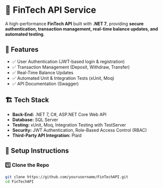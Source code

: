 # 🚀 FinTech API Service

A high-performance **FinTech API** built with **.NET 7**, providing **secure authentication, transaction management, real-time balance updates, and automated testing**.

## 🌟 Features
- ✅ User Authentication (JWT-based login & registration)
- ✅ Transaction Management (Deposit, Withdraw, Transfer)
- ✅ Real-Time Balance Updates
- ✅ Automated Unit & Integration Tests (xUnit, Moq)
- ✅ API Documentation (Swagger)

## 🏗 Tech Stack
- **Back-End:** .NET 7, C#, ASP.NET Core Web API
- **Database:** SQL Server
- **Testing:** xUnit, Moq, Integration Testing with TestServer
- **Security:** JWT Authentication, Role-Based Access Control (RBAC)
- **Third-Party API Integration:** Plaid

## 🚀 Setup Instructions
### 1️⃣ Clone the Repo
```sh
git clone https://github.com/yourusername/FinTechAPI.git
cd FinTechAPI

